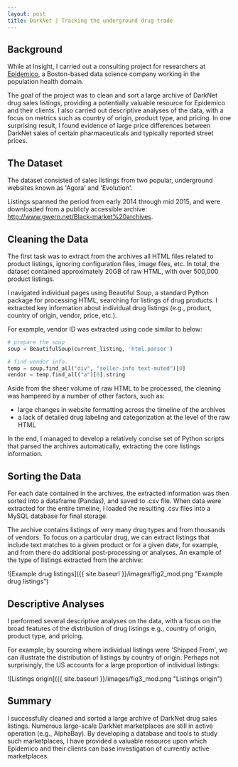 ```yaml
---
layout: post
title: DarkNet | Tracking the underground drug trade
---
```


## Background

While at Insight, I carried out a consulting project for researchers at [Epidemico](http://www.epidemico.com), a Boston-based data science company working in the population health domain. 

The goal of the project was to clean and sort a large archive of DarkNet drug sales listings, providing a potentially valuable resource for Epidemico and their clients. I also carried out descriptive analyses of the data, with a focus on metrics such as country of origin, product type, and pricing. In one surprising result, I found evidence of large price differences between DarkNet sales of certain pharmaceuticals and typically reported street prices.

## The Dataset

The dataset consisted of sales listings from two popular, underground websites known as 'Agora' and 'Evolution'. 

Listings spanned the period from early 2014 through mid 2015, and were downloaded from a publicly accessible archive: <http://www.gwern.net/Black-market%20archives>.

## Cleaning the Data

The first task was to extract from the archives all HTML files related to product listings, ignoring configuration files, image files, etc. In total, the dataset contained approximately 20GB of raw HTML, with over 500,000 product listings.

I navigated individual pages using Beautiful Soup, a standard Python package for processing HTML, searching for listings of drug products. I extracted key information about individual drug listings (e.g., product, country of origin, vendor, price, etc.). 

For example, vendor ID was extracted using code similar to below:

```python
# prepare the soup
soup = BeautifulSoup(current_listing, 'html.parser')

# find vendor info.
temp = soup.find_all("div", "seller-info text-muted")[0]
vendor = temp.find_all("a")[0].string
```

Aside from the sheer volume of raw HTML to be processed, the cleaning was hampered by a number of other factors, such as: 
- large changes in website formatting across the timeline of the archives
- a lack of detailed drug labeling and categorization at the level of the raw HTML

In the end, I managed to develop a relatively concise set of Python scripts that parsed the archives automatically, extracting the core listings information.

## Sorting the Data

For each date contained in the archives, the extracted information was then sorted into a dataframe (Pandas), and saved to .csv file. When data were extracted for the entire timeline, I loaded the resulting .csv files into a MySQL database for final storage.

The archive contains listings of very many drug types and from thousands of vendors. To focus on a particular drug, we can extract listings that include text matches to a given product or for a given date, for example, and from there do additional post-processing or analyses. An example of the type of listings extracted from the archive:

![Example drug listings]({{ site.baseurl }}/images/fig2_mod.png "Example drug listings")

## Descriptive Analyses

I performed several descriptive analyses on the data, with a focus on the broad features of the distribution of drug listings e.g., country of origin, product type, and pricing.

For example, by sourcing where individual listings were 'Shipped From', we can illustrate the distribution of listings by country of origin. Perhaps not surprisingly, the US accounts for a large proportion of individual listings:

![Listings origin]({{ site.baseurl }}/images/fig3_mod.png "Listings origin")

## Summary
I successfully cleaned and sorted a large archive of DarkNet drug sales listings. Numerous large-scale DarkNet marketplaces are still in active operation (e.g., AlphaBay). By developing a database and tools to study such marketplaces, I have provided a valuable resource upon which Epidemico and their clients can base investigation of currently active marketplaces.
<!--more-->
